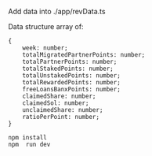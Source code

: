Add data into ./app/revData.ts

Data structure array of:
```
{
    week: number;
    totalMigratedPartnerPoints: number;
    totalPartnerPoints: number;
    totalStakedPoints: number;
    totalUnstakedPoints: number;
    totalRewardedPoints: number;
    freeLoansBanxPoints: number;
    claimedShare: number;
    claimedSol: number;
    unclaimedShare: number;
    ratioPerPoint: number;
}
```


```
npm install
npm  run dev
```
